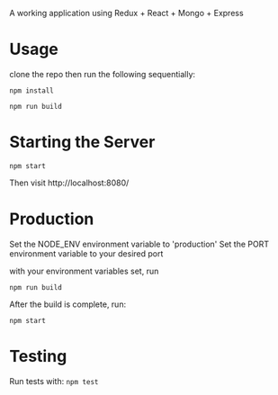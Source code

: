 A working application using Redux + React + Mongo + Express

# Usage

clone the repo then run the following sequentially:

```npm install```

```npm run build```


# Starting the Server

```npm start```

Then visit http://localhost:8080/

# Production

Set the NODE_ENV environment variable to 'production'
Set the PORT environment variable to your desired port

with your environment variables set, run
 
```npm run build```

After the build is complete, run:

```npm start```

# Testing

Run tests with: ```npm test```
